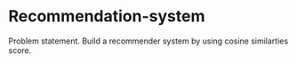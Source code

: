 # Recommendation-system
Problem statement. Build a recommender system by using cosine similarties score.
